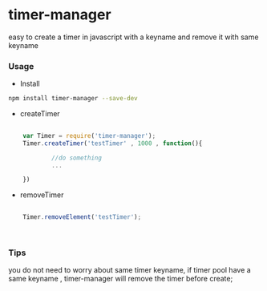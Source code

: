 # timer-manager
easy to create a timer in javascript with a keyname and remove it with same keyname

### Usage

* Install
```sh
npm install timer-manager --save-dev
```


* createTimer
```javascript
	
	var Timer = require('timer-manager');
	Timer.createTimer('testTimer' , 1000 , function(){

			//do something
			...

	})

```

* removeTimer
```javascript
	
	Timer.removeElement('testTimer');
	
	
```

### Tips
you do not need to worry about same timer keyname, if timer pool have a same keyname , timer-manager will remove the timer before create;

